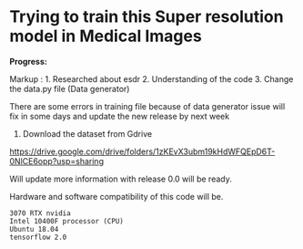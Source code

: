 # Trying to train this Super resolution model in Medical Images



**Progress:**

 Markup : 1. Researched about esdr
          2. Understanding of the code
          3. Change the data.py file (Data generator)


There are some errors in training file because of data generator issue will fix in some days and update the new release 
by next week

1. Download the dataset from Gdrive

https://drive.google.com/drive/folders/1zKEvX3ubm19kHdWFQEpD6T-0NlCE6opp?usp=sharing

Will update more information with release 0.0 will be ready.


Hardware and software compatibility of this code will be.

    3070 RTX nvidia
    Intel 10400F processor (CPU)
    Ubuntu 18.04
    tensorflow 2.0